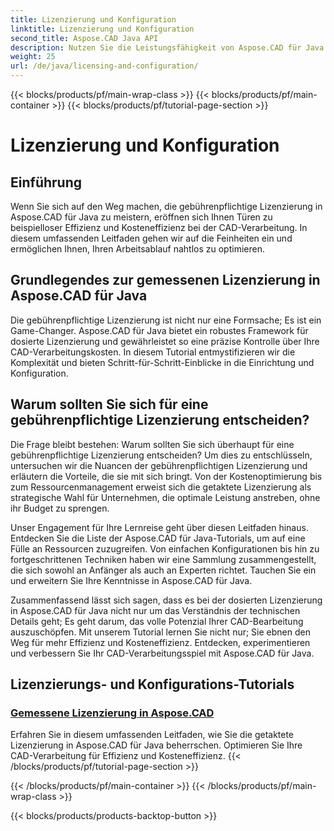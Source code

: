 ```yaml
---
title: Lizenzierung und Konfiguration
linktitle: Lizenzierung und Konfiguration
second_title: Aspose.CAD Java API
description: Nutzen Sie die Leistungsfähigkeit von Aspose.CAD für Java mit unserem Tutorial zur getakteten Lizenzierung. Optimieren Sie die CAD-Verarbeitung effizient und kostengünstig für eine höhere Produktivität.
weight: 25
url: /de/java/licensing-and-configuration/
---
```


{{< blocks/products/pf/main-wrap-class >}}
{{< blocks/products/pf/main-container >}}
{{< blocks/products/pf/tutorial-page-section >}}

# Lizenzierung und Konfiguration

## Einführung

Wenn Sie sich auf den Weg machen, die gebührenpflichtige Lizenzierung in Aspose.CAD für Java zu meistern, eröffnen sich Ihnen Türen zu beispielloser Effizienz und Kosteneffizienz bei der CAD-Verarbeitung. In diesem umfassenden Leitfaden gehen wir auf die Feinheiten ein und ermöglichen Ihnen, Ihren Arbeitsablauf nahtlos zu optimieren.

## Grundlegendes zur gemessenen Lizenzierung in Aspose.CAD für Java

Die gebührenpflichtige Lizenzierung ist nicht nur eine Formsache; Es ist ein Game-Changer. Aspose.CAD für Java bietet ein robustes Framework für dosierte Lizenzierung und gewährleistet so eine präzise Kontrolle über Ihre CAD-Verarbeitungskosten. In diesem Tutorial entmystifizieren wir die Komplexität und bieten Schritt-für-Schritt-Einblicke in die Einrichtung und Konfiguration.

## Warum sollten Sie sich für eine gebührenpflichtige Lizenzierung entscheiden?

Die Frage bleibt bestehen: Warum sollten Sie sich überhaupt für eine gebührenpflichtige Lizenzierung entscheiden? Um dies zu entschlüsseln, untersuchen wir die Nuancen der gebührenpflichtigen Lizenzierung und erläutern die Vorteile, die sie mit sich bringt. Von der Kostenoptimierung bis zum Ressourcenmanagement erweist sich die getaktete Lizenzierung als strategische Wahl für Unternehmen, die optimale Leistung anstreben, ohne ihr Budget zu sprengen.

Unser Engagement für Ihre Lernreise geht über diesen Leitfaden hinaus. Entdecken Sie die Liste der Aspose.CAD für Java-Tutorials, um auf eine Fülle an Ressourcen zuzugreifen. Von einfachen Konfigurationen bis hin zu fortgeschrittenen Techniken haben wir eine Sammlung zusammengestellt, die sich sowohl an Anfänger als auch an Experten richtet. Tauchen Sie ein und erweitern Sie Ihre Kenntnisse in Aspose.CAD für Java.

Zusammenfassend lässt sich sagen, dass es bei der dosierten Lizenzierung in Aspose.CAD für Java nicht nur um das Verständnis der technischen Details geht; Es geht darum, das volle Potenzial Ihrer CAD-Bearbeitung auszuschöpfen. Mit unserem Tutorial lernen Sie nicht nur; Sie ebnen den Weg für mehr Effizienz und Kosteneffizienz. Entdecken, experimentieren und verbessern Sie Ihr CAD-Verarbeitungsspiel mit Aspose.CAD für Java.
## Lizenzierungs- und Konfigurations-Tutorials
### [Gemessene Lizenzierung in Aspose.CAD](./metered-licensing-in-aspose-cad/)
Erfahren Sie in diesem umfassenden Leitfaden, wie Sie die getaktete Lizenzierung in Aspose.CAD für Java beherrschen. Optimieren Sie Ihre CAD-Verarbeitung für Effizienz und Kosteneffizienz.
{{< /blocks/products/pf/tutorial-page-section >}}

{{< /blocks/products/pf/main-container >}}
{{< /blocks/products/pf/main-wrap-class >}}

{{< blocks/products/products-backtop-button >}}
